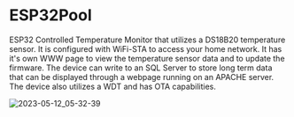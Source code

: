 # ESP32Pool
ESP32 Controlled Temperature Monitor that utilizes a DS18B20 temperature sensor. It is configured with WiFi-STA to access your home network. It has it's own WWW page to view the temperature sensor data and to update the firmware. The device can write to an SQL Server to store long term data that can be displayed through a webpage running on an APACHE server. The device also utilizes a WDT and has OTA capabilities.


![2023-05-12_05-32-39](https://github.com/anthonysleck/ESP32TemperatureMonitor/assets/20516767/12a95530-4015-4c25-b475-bb9e8cc8f5f9)
